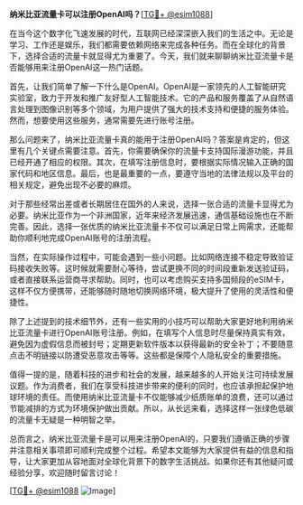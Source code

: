 **纳米比亚流量卡可以注册OpenAI吗？**[[TG💪+ @esim1088](https://t.me/s/esim1088)]

在当今这个数字化飞速发展的时代，互联网已经深深嵌入我们的生活之中。无论是学习、工作还是娱乐，我们都需要依赖网络来完成各种任务。而在全球化的背景下，选择合适的流量卡就显得尤为重要了。今天，我们就来聊聊纳米比亚流量卡是否能够用来注册OpenAI这一热门话题。

首先，让我们简单了解一下什么是OpenAI。OpenAI是一家领先的人工智能研究实验室，致力于开发和推广友好型人工智能技术。它的产品和服务覆盖了从自然语言处理到图像识别等多个领域，为用户提供了强大的技术支持和便捷的服务体验。然而，想要使用这些服务，通常需要先进行账号注册。

那么问题来了，纳米比亚流量卡真的能用于注册OpenAI吗？答案是肯定的，但这里有几个关键点需要注意。首先，你需要确保你的流量卡支持国际漫游功能，并且已经开通了相应的权限。其次，在填写注册信息时，要根据实际情况输入正确的国家代码和地区信息。最后，也是最重要的一点，要遵守当地的法律法规以及平台的相关规定，避免出现不必要的麻烦。

对于那些经常出差或者长期居住在国外的人来说，选择一张合适的流量卡显得尤为必要。纳米比亚作为一个非洲国家，近年来经济发展迅速，通信基础设施也在不断完善。因此，选择一张优质的纳米比亚流量卡不仅可以满足日常上网需求，还能帮助你顺利地完成OpenAI账号的注册流程。

当然，在实际操作过程中，可能会遇到一些小问题。比如网络连接不稳定导致验证码接收失败等。这时候就需要耐心等待，尝试更换不同的时间段重新发送验证码，或者直接联系运营商寻求帮助。同时，也可以考虑购买支持多国频段的eSIM卡，这样不仅方便携带，还能够随时随地切换网络环境，极大提升了使用的灵活性和便捷性。

除了上述提到的技术细节外，还有一些实用的小技巧可以帮助大家更好地利用纳米比亚流量卡进行OpenAI账号注册。例如，在填写个人信息时尽量保持真实有效，避免因为虚假信息而被封号；定期更新软件版本以获得最新的安全补丁；不要随意点击不明链接以防遭受恶意攻击等等。这些都是保障个人隐私安全的重要措施。

值得一提的是，随着科技的进步和社会的发展，越来越多的人开始关注可持续发展议题。作为消费者，我们在享受科技进步带来的便利的同时，也应该承担起保护地球环境的责任。而使用纳米比亚流量卡不仅能够减少纸质账单的浪费，还可以通过节能减排的方式为环境保护做出贡献。所以，从长远来看，选择这样一张绿色低碳的流量卡无疑是一种明智之举。

总而言之，纳米比亚流量卡是可以用来注册OpenAI的，只要我们遵循正确的步骤并注意相关事项即可顺利完成整个过程。希望本文能够为大家提供有益的信息和指导，让大家更加从容地面对全球化背景下的数字生活挑战。如果你还有其他疑问或经验分享，欢迎随时留言讨论！

[[TG💪+ @esim1088](https://t.me/s/esim1088) ![Image](https://i.postimg.cc/4NQfJmqS/Snipaste-2025-05-13-00-14-12.png)]